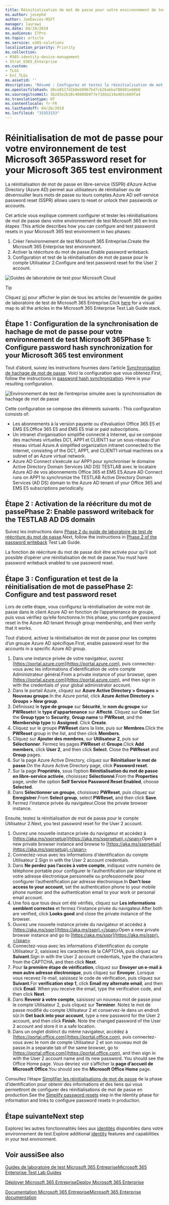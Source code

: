 ```yaml
---
title: Réinitialisation de mot de passe pour votre environnement de test Microsoft 365
ms.author: josephd
author: JoeDavies-MSFT
manager: laurawi
ms.date: 04/19/2019
ms.audience: ITPro
ms.topic: article
ms.service: o365-solutions
localization_priority: Priority
ms.collection:
- M365-identity-device-management
- Strat_O365_Enterprise
ms.custom:
- TLGS
- Ent_TLGs
ms.assetid: ''
description: 'Résumé : Configurez et testez la réinitialisation de mot de passe pour votre environnement de test Microsoft 365.'
ms.openlocfilehash: 30ce8517d1b0eb8967bd7cb26abba780d81eb8b0
ms.sourcegitcommit: 3b2d3e2b38c4860db977e73dda119a465c669fa4
ms.translationtype: HT
ms.contentlocale: fr-FR
ms.lasthandoff: 04/26/2019
ms.locfileid: "33353153"
---
```

# <a name="password-reset-for-your-microsoft-365-test-environment"></a><span data-ttu-id="00458-103">Réinitialisation de mot de passe pour votre environnement de test Microsoft 365</span><span class="sxs-lookup"><span data-stu-id="00458-103">Password reset for your Microsoft 365 test environment</span></span>

<span data-ttu-id="00458-104">La réinitialisation de mot de passe en libre-service (SSPR) d’Azure Active Directory (Azure AD) permet aux utilisateurs de réinitialiser ou de déverrouiller leurs mots de passe ou leurs comptes.</span><span class="sxs-lookup"><span data-stu-id="00458-104">Azure AD self-service password reset (SSPR) allows users to reset or unlock their passwords or accounts.</span></span> 

<span data-ttu-id="00458-105">Cet article vous explique comment configurer et tester les réinitialisations de mot de passe dans votre environnement de test Microsoft 365 en trois étapes :</span><span class="sxs-lookup"><span data-stu-id="00458-105">This article describes how you can configure and test password resets in your Microsoft 365 test environment in two phases:</span></span>

1.  <span data-ttu-id="00458-106">Créer l’environnement de test Microsoft 365 Entreprise.</span><span class="sxs-lookup"><span data-stu-id="00458-106">Create the Microsoft 365 Enterprise test environment.</span></span>
2.  <span data-ttu-id="00458-107">Activer la réécriture du mot de passe.</span><span class="sxs-lookup"><span data-stu-id="00458-107">Enable password writeback.</span></span>
3.  <span data-ttu-id="00458-108">Configuration et test de la réinitialisation de mot de passe pour le compte Utilisateur 2.</span><span class="sxs-lookup"><span data-stu-id="00458-108">Configure and test password reset for the User 2 account.</span></span>
    
![Guides de laboratoire de test pour Microsoft Cloud](media/m365-enterprise-test-lab-guides/cloud-tlg-icon.png) 
    
> [!TIP]
> <span data-ttu-id="00458-110">Cliquez [ici](https://aka.ms/m365etlgstack) pour afficher le plan de tous les articles de l’ensemble de guides de laboratoire de test de Microsoft 365 Entreprise.</span><span class="sxs-lookup"><span data-stu-id="00458-110">Click [here](https://aka.ms/m365etlgstack) for a visual map to all the articles in the Microsoft 365 Enterprise Test Lab Guide stack.</span></span>

## <a name="phase-1-configure-password-hash-synchronization-for-your-microsoft-365-test-environment"></a><span data-ttu-id="00458-111">Étape 1 : Configuration de la synchronisation de hachage de mot de passe pour votre environnement de test Microsoft 365</span><span class="sxs-lookup"><span data-stu-id="00458-111">Phase 1: Configure password hash synchronization for your Microsoft 365 test environment</span></span>

<span data-ttu-id="00458-p101">Tout d’abord, suivez les instructions fournies dans l’article [Synchronisation de hachage de mot de passe](password-hash-sync-m365-ent-test-environment.md). Voici la configuration que vous obtenez.</span><span class="sxs-lookup"><span data-stu-id="00458-p101">First, follow the instructions in [password hash synchronization](password-hash-sync-m365-ent-test-environment.md). Here is your resulting configuration.</span></span>
  
![Environnement de test de l’entreprise simulée avec la synchronisation de hachage de mot de passe](media/pass-through-auth-m365-ent-test-environment/Phase1.png)
  
<span data-ttu-id="00458-115">Cette configuration se compose des éléments suivants : </span><span class="sxs-lookup"><span data-stu-id="00458-115">This configuration consists of:</span></span> 
  
- <span data-ttu-id="00458-116">Les abonnements à la version payante ou d’évaluation Office 365 E5 et EMS E5.</span><span class="sxs-lookup"><span data-stu-id="00458-116">Office 365 E5 and EMS E5 trial or paid subscriptions.</span></span>
- <span data-ttu-id="00458-117">Un intranet d’organisation simplifié connecté à Internet, qui se compose des machines virtuelles DC1, APP1 et CLIENT1 sur un sous-réseau d’un réseau virtuel Azure.</span><span class="sxs-lookup"><span data-stu-id="00458-117">A simplified organization intranet connected to the Internet, consisting of the DC1, APP1, and CLIENT1 virtual machines on a subnet of an Azure virtual network.</span></span> 
- <span data-ttu-id="00458-118">Azure AD Connect s’exécute sur APP1 pour synchroniser le domaine Active Directory Domain Services (AD DS) TESTLAB avec le locataire Azure AD de vos abonnements Office 365 et EMS E5.</span><span class="sxs-lookup"><span data-stu-id="00458-118">Azure AD Connect runs on APP1 to synchronize the TESTLAB Active Directory Domain Services (AD DS) domain to the Azure AD tenant of your Office 365 and EMS E5 subscriptions periodically.</span></span>


## <a name="phase-2-enable-password-writeback"></a><span data-ttu-id="00458-119">Étape 2 : Activation de la réécriture du mot de passe</span><span class="sxs-lookup"><span data-stu-id="00458-119">Phase 2: Enable password writeback for the TESTLAB AD DS domain</span></span>

<span data-ttu-id="00458-120">Suivez les instructions dans [Phase 2 du guide de laboratoire de test de réécriture du mot de passe](password-writeback-m365-ent-test-environment.md#phase-2-enable-password-writeback-for-the-testlab-ad-ds-domain).</span><span class="sxs-lookup"><span data-stu-id="00458-120">Next, follow the instructions in [Phase 2 of the password writeback](password-writeback-m365-ent-test-environment.md#phase-2-enable-password-writeback-for-the-testlab-ad-ds-domain) Test Lab Guide.</span></span>

<span data-ttu-id="00458-121">La fonction de réécriture du mot de passe doit être activée pour qu’il soit possible d’opérer une réinitialisation de mot de passe.</span><span class="sxs-lookup"><span data-stu-id="00458-121">You must have password writeback enabled to use password reset.</span></span>
  
## <a name="phase-3-configure-and-test-password-reset"></a><span data-ttu-id="00458-122">Étape 3 : Configuration et test de la réinitialisation de mot de passe</span><span class="sxs-lookup"><span data-stu-id="00458-122">Phase 2: Configure and test password reset</span></span>

<span data-ttu-id="00458-123">Lors de cette étape, vous configurez la réinitialisation de votre mot de passe dans le client Azure AD en fonction de l’appartenance de groupe, puis vous vérifiez qu’elle fonctionne.</span><span class="sxs-lookup"><span data-stu-id="00458-123">In this phase, you configure password reset in the Azure AD tenant through group membership, and then verify that it works.</span></span>

<span data-ttu-id="00458-124">Tout d’abord, activez la réinitialisation de mot de passe pour les comptes d’un groupe Azure AD spécifique.</span><span class="sxs-lookup"><span data-stu-id="00458-124">First, enable password reset for the accounts in a specific Azure AD group.</span></span>

1. <span data-ttu-id="00458-125">Dans une instance privée de votre navigateur, ouvrez [https://portal.azure.com](https://portal.azure.com), puis connectez-vous avec les informations d’identification de votre compte Administrateur général.</span><span class="sxs-lookup"><span data-stu-id="00458-125">From a private instance of your browser, open [https://portal.azure.com](https://portal.azure.com), and then sign in with the credentials of your global administrator account.</span></span>
2. <span data-ttu-id="00458-126">Dans le portail Azure, cliquez sur **Azure Active Directory > Groupes > Nouveau groupe**.</span><span class="sxs-lookup"><span data-stu-id="00458-126">In the Azure portal, click **Azure Active Directory > Groups > New group**.</span></span>
3. <span data-ttu-id="00458-p102">Définissez le **type de groupe** sur **Sécurité**, le **nom du groupe** sur **PWReset**et le **type d’appartenance** sur **Affecté**. Cliquez sur **Créer**.</span><span class="sxs-lookup"><span data-stu-id="00458-p102">Set the **Group type** to **Security**, **Group name** to **PWReset**, and the **Membership type** to **Assigned**. Click **Create**.</span></span>
5. <span data-ttu-id="00458-129">Cliquez sur le groupe **PWReset** dans la liste, puis sur **Membres**.</span><span class="sxs-lookup"><span data-stu-id="00458-129">Click the **PWReset** group in the list, and then click **Members**.</span></span>
6. <span data-ttu-id="00458-p103">Cliquez sur **Ajouter des membres**, sur **Utilisateur 2**, puis sur **Sélectionner**. Fermez les pages **PWReset** et **Groupe**.</span><span class="sxs-lookup"><span data-stu-id="00458-p103">Click **Add members**, click **User 2**, and then click **Select**. Close the **PWReset** and **Group** pages.</span></span>
7. <span data-ttu-id="00458-132">Sur la page Azure Active Directory, cliquez sur **Réinitialiser le mot de passe**.</span><span class="sxs-lookup"><span data-stu-id="00458-132">On the Azure Active Directory page, click **Password reset**.</span></span>
8. <span data-ttu-id="00458-133">Sur la page **Propriétés**, sous l’option **Réinitialisation du mot de passe en libre-service activée**, choisissez **Sélectionné**.</span><span class="sxs-lookup"><span data-stu-id="00458-133">From the **Properties** page, under the option **Self Service Password Reset Enabled**, choose **Selected**.</span></span>
9. <span data-ttu-id="00458-134">Dans **Sélectionner un groupe**, choisissez **PWReset**, puis cliquez sur **Enregistrer**.</span><span class="sxs-lookup"><span data-stu-id="00458-134">From **Select group**, select **PWReset**, and then click **Save**.</span></span>
10. <span data-ttu-id="00458-135">Fermez l’instance privée du navigateur.</span><span class="sxs-lookup"><span data-stu-id="00458-135">Close the private browser instance.</span></span>

<span data-ttu-id="00458-136">Ensuite, testez la réinitialisation de mot de passe pour le compte Utilisateur 2.</span><span class="sxs-lookup"><span data-stu-id="00458-136">Next, you test password reset for the User 2 account.</span></span>

1. <span data-ttu-id="00458-137">Ouvrez une nouvelle instance privée du navigateur et accédez à [https://aka.ms/ssprsetup](https://aka.ms/ssprsetup).</span><span class="sxs-lookup"><span data-stu-id="00458-137">Open a new private browser instance and browse to [https://aka.ms/ssprsetup](https://aka.ms/ssprsetup).</span></span>
2. <span data-ttu-id="00458-138">Connectez-vous avec les informations d’identification du compte Utilisateur 2.</span><span class="sxs-lookup"><span data-stu-id="00458-138">Sign in with the User 2 account credentials.</span></span>
3. <span data-ttu-id="00458-139">Dans **Ne perdez pas l’accès à votre compte**, indiquez votre numéro de téléphone portable pour configurer le l’authentification par téléphone et votre adresse électronique personnelle ou professionnelle pour configurer l’authentification par adresse électronique.</span><span class="sxs-lookup"><span data-stu-id="00458-139">In **Don’t lose access to your account**, set the authentication phone to your mobile phone number and the authentication email to your work or personal email account.</span></span>
4. <span data-ttu-id="00458-140">Une fois que tous deux ont été vérifiés, cliquez sur **Les informations semblent correctes** et fermez l’instance privée du navigateur.</span><span class="sxs-lookup"><span data-stu-id="00458-140">After both are verified, click **Looks good** and close the private instance of the browser.</span></span>
5. <span data-ttu-id="00458-141">Ouvrez une nouvelle instance privée du navigateur et accédez à [https://aka.ms/sspr](https://aka.ms/sspr).</span><span class="sxs-lookup"><span data-stu-id="00458-141">Open a new private browser instance and go to [https://aka.ms/sspr](https://aka.ms/sspr).</span></span>
6. <span data-ttu-id="00458-142">Connectez-vous avec les informations d’identification du compte Utilisateur 2, saisissez les caractères de la CAPTCHA, puis cliquez sur **Suivant**.</span><span class="sxs-lookup"><span data-stu-id="00458-142">Sign in with the User 2 account credentials, type the characters from the CAPTCHA, and then click **Next**.</span></span>
8. <span data-ttu-id="00458-p104">Pour **la première étape de vérification**, cliquez sur **Envoyer un e-mail à mon autre adresse électronique**, puis cliquez sur **Envoyer**. Lorsque vous recevez l’e-mail, saisissez le code de vérification, puis cliquez sur **Suivant**.</span><span class="sxs-lookup"><span data-stu-id="00458-p104">For **verification step 1**, click **Email my alternate email**, and then click **Email**. When you receive the email, type the verification code, and then click **Next**.</span></span>
9. <span data-ttu-id="00458-p105">Dans **Revenir à votre compte**, saisissez un nouveau mot de passe pour le compte Utilisateur 2, puis cliquez sur **Terminer**. Notez le mot de passe modifié du compte Utilisateur 2 et conservez-le dans un endroit sûr.</span><span class="sxs-lookup"><span data-stu-id="00458-p105">In **Get back into your account**, type a new password for the User 2 account, and then click **Finish**. Note the changed password of the User 2 account and store it in a safe location.</span></span>
10. <span data-ttu-id="00458-147">Dans un onglet distinct du même navigateur, accédez à [https://portal.office.com](https://portal.office.com), puis connectez-vous avec le nom de compte Utilisateur 2 et son nouveau mot de passe.</span><span class="sxs-lookup"><span data-stu-id="00458-147">In a separate tab of the same browser, go to [https://portal.office.com](https://portal.office.com), and then sign in with the User 2 account name and its new password. You should see the Office Home page.</span></span> <span data-ttu-id="00458-148">Vous devriez voir s’afficher la **page d’accueil de Microsoft Office**.</span><span class="sxs-lookup"><span data-stu-id="00458-148">You should see the **Microsoft Office Home** page.</span></span>

<span data-ttu-id="00458-149">Consultez l’étape [Simplifier les réinitialisations de mot de passe](identity-password-reset.md#identity-pw-reset) de la phase d’identification pour obtenir des informations et des liens qui vous permettront de configurer des réinitialisations de mot de passe en production.</span><span class="sxs-lookup"><span data-stu-id="00458-149">See the [Simplify password resets](identity-password-reset.md#identity-pw-reset) step in the Identity phase for information and links to configure password resets in production.</span></span>

## <a name="next-step"></a><span data-ttu-id="00458-150">Étape suivante</span><span class="sxs-lookup"><span data-stu-id="00458-150">Next step</span></span>

<span data-ttu-id="00458-151">Explorez les autres fonctionnalités liées aux [identités](m365-enterprise-test-lab-guides.md#identity) disponibles dans votre environnement de test.</span><span class="sxs-lookup"><span data-stu-id="00458-151">Explore additional [identity](m365-enterprise-test-lab-guides.md#identity) features and capabilities in your test environment.</span></span>

## <a name="see-also"></a><span data-ttu-id="00458-152">Voir aussi</span><span class="sxs-lookup"><span data-stu-id="00458-152">See also</span></span>

[<span data-ttu-id="00458-153">Guides de laboratoire de test Microsoft 365 Entreprise</span><span class="sxs-lookup"><span data-stu-id="00458-153">Microsoft 365 Enterprise Test Lab Guides</span></span>](m365-enterprise-test-lab-guides.md)

[<span data-ttu-id="00458-154">Déployer Microsoft 365 Entreprise</span><span class="sxs-lookup"><span data-stu-id="00458-154">Deploy Microsoft 365 Enterprise</span></span>](deploy-microsoft-365-enterprise.md)

[<span data-ttu-id="00458-155">Documentation Microsoft 365 Entreprise</span><span class="sxs-lookup"><span data-stu-id="00458-155">Microsoft 365 Enterprise documentation</span></span>](https://docs.microsoft.com/microsoft-365-enterprise/)
